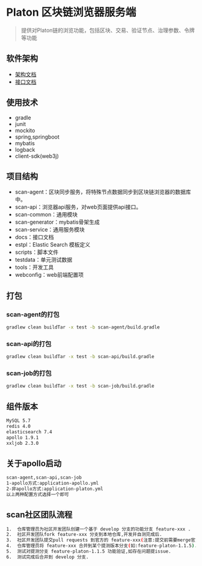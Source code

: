 # Platon 区块链浏览器服务端
> 提供对Platon链的浏览功能，包括区块、交易、验证节点、治理参数、令牌等功能

## 软件架构

- [架构文档](docs/arch_doc/overall_structure.md)
- [接口文档](https://platonnetwork.github.io/browser-server/)

## 使用技术

- gradle
- junit
- mockito
- spring,springboot
- mybatis
- logback
- client-sdk(web3j)

## 项目结构

- scan-agent：区块同步服务，将特殊节点数据同步到区块链浏览器的数据库中。
- scan-api：浏览器api服务，对web页面提供api接口。
- scan-common：通用模块
- scan-generator：mybatis骨架生成
- scan-service：通用服务模块
- docs：接口文档
- estpl：Elastic Search 模板定义
- scripts：脚本文件
- testdata：单元测试数据
- tools：开发工具
- webconfig：web前端配置项


## 打包
### scan-agent的打包

```bash
gradlew clean buildTar -x test -b scan-agent/build.gradle
```

### scan-api的打包

```bash
gradlew clean buildTar -x test -b scan-api/build.gradle
```

### scan-job的打包

```bash
gradlew clean buildTar -x test -b scan-job/build.gradle
```

## 组件版本

```bash
MySQL 5.7  
redis 4.0 
elasticsearch 7.4 
apollo 1.9.1
xxljob 2.3.0
```

## 关于apollo启动

```bash
scan-agent,scan-api,scan-job
1-apollo方式:application-apollo.yml
2-非apollo方式:application-platon.yml
以上两种配置方式选择一个即可
```

## scan社区团队流程
```bash
1.  仓库管理员为社区开发团队创建一个基于 develop 分支的功能分支 feature-xxx .
2.  社区开发团队fork feature-xxx 分支到本地仓库,开发并自测完成后.
3.  社区开发团队提交pull requests 到官方的 feature-xxx(注意:提交前需要merge官方develop分支的修改).
4.  仓库管理员将 feature-xxx 合并到某个提测版本分支(如:feature-platon-1.1.5).
5.  测试对提测分支 feature-platon-1.1.5 功能验证,如存在问题提issue.
6.  测试完成后合并到 develop 分支.
```